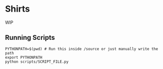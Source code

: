 # Shirts

WIP

## Running Scripts

```
PYTHONPATH=$(pwd) # Run this inside /source or just manually write the path
export PYTHONPATH
python scripts/SCRIPT_FILE.py
```
